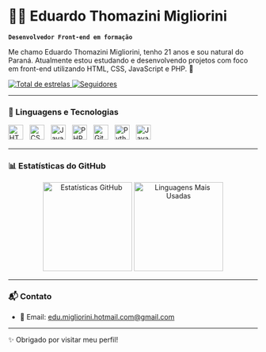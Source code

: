 # 👨‍💻 Eduardo Thomazini Migliorini

**`Desenvolvedor Front-end em formação`**

Me chamo Eduardo Thomazini Migliorini, tenho 21 anos e sou natural do Paraná. Atualmente estou estudando e desenvolvendo projetos com foco em front-end utilizando HTML, CSS, JavaScript e PHP. 🚀

<p align="left">
    <a href="https://github.com/EduardoThomazini?tab=repositories&sort=stargazers">
        <img 
            alt="Total de estrelas" 
            title="Total de estrelas GitHub" 
            src="https://custom-icon-badges.demolab.com/github/stars/EduardoThomazini?color=55960c&style=for-the-badge&labelColor=488207&logo=star&label=estrelas"
        />
    </a>
    <a href="https://github.com/EduardoThomazini?tab=followers">
        <img 
            alt="Seguidores" 
            title="Me siga no GitHub" 
            src="https://custom-icon-badges.demolab.com/github/followers/EduardoThomazini?color=236ad3&labelColor=1155ba&style=for-the-badge&logo=github&label=Seguidores&logoColor=white"
        />
    </a>
</p>

---

### 🤖 Linguagens e Tecnologias

<img align="left" alt="HTML" title="HTML" width="30px" style="padding-right: 10px;" src="https://cdn.jsdelivr.net/gh/devicons/devicon@latest/icons/html5/html5-original.svg" />
<img align="left" alt="CSS" title="CSS" width="30px" style="padding-right: 10px;" src="https://cdn.jsdelivr.net/gh/devicons/devicon@latest/icons/css3/css3-original.svg" />
<img align="left" alt="JavaScript" title="JavaScript" width="30px" style="padding-right: 10px;" src="https://cdn.jsdelivr.net/gh/devicons/devicon@latest/icons/javascript/javascript-original.svg" />
<img align="left" alt="PHP" title="PHP" width="30px" style="padding-right: 10px;" src="https://cdn.jsdelivr.net/gh/devicons/devicon@latest/icons/php/php-original.svg" />
<img align="left" alt="Git" title="Git" width="30px" style="padding-right: 10px;" src="https://cdn.jsdelivr.net/gh/devicons/devicon@latest/icons/git/git-original.svg" />
<img align="left" alt="Python" title="Python" width="30px" style="padding-right: 10px;" src="https://cdn.jsdelivr.net/gh/devicons/devicon@latest/icons/python/python-original.svg" />
<img align="left" alt="Java" title="Java" width="30px" style="padding-right: 10px;" src="https://cdn.jsdelivr.net/gh/devicons/devicon@latest/icons/java/java-original.svg" />

<br/>
<br/>

---

### 📊 Estatísticas do GitHub

<p align="center">
  <img 
    alt="Estatísticas GitHub" 
    height="180em" 
    src="https://github-readme-stats.vercel.app/api?username=EduardoThomazini&show_icons=true&theme=tokyonight&include_all_commits=true&locale=pt-br&custom_title=Estatísticas%20do%20GitHub"
  />
  <img 
    alt="Linguagens Mais Usadas" 
    height="180em" 
    src="https://github-readme-stats.vercel.app/api/top-langs/?username=EduardoThomazini&layout=compact&theme=tokyonight&custom_title=Tecnologias%20Mais%20Usadas&locale=pt-br"
  />
</p>

---

### 📬 Contato
 
- 📧 Email: edu.migliorini.hotmail.com@gmail.com

---

✨ Obrigado por visitar meu perfil!
